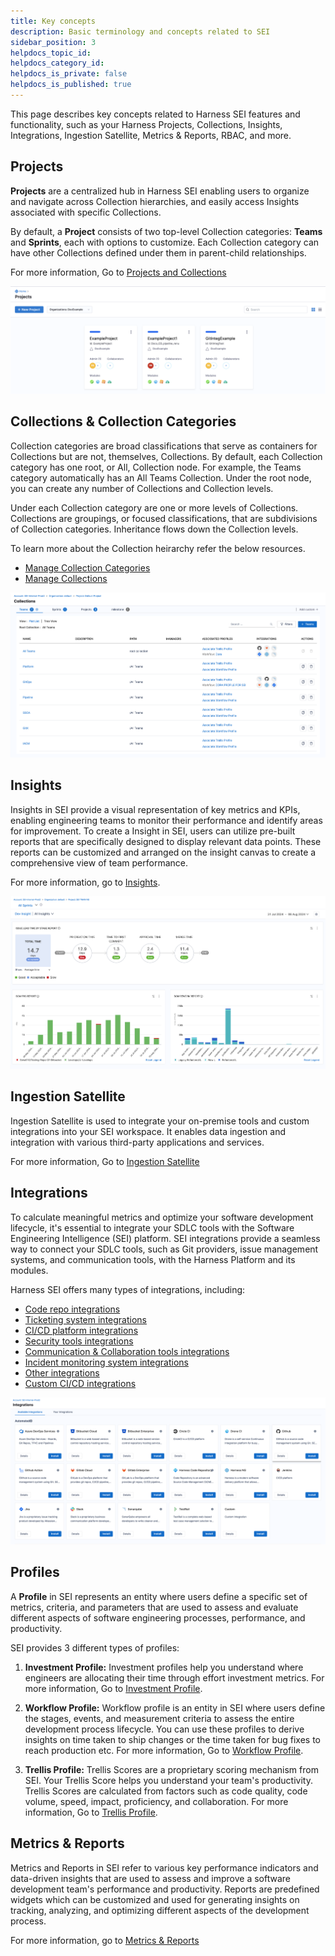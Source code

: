 ```yaml
---
title: Key concepts
description: Basic terminology and concepts related to SEI
sidebar_position: 3
helpdocs_topic_id: 
helpdocs_category_id: 
helpdocs_is_private: false
helpdocs_is_published: true
---
```


This page describes key concepts related to Harness SEI features and functionality, such as your Harness Projects, Collections, Insights, Integrations, Ingestion Satellite, Metrics & Reports, RBAC, and more.

## Projects

**Projects** are a centralized hub in Harness SEI enabling users to organize and navigate across Collection hierarchies, and easily access Insights associated with specific Collections.

By default, a **Project** consists of two top-level Collection categories: **Teams** and **Sprints**, each with options to customize. Each Collection category can have other Collections defined under them in parent-child relationships.

For more information, Go to [Projects and Collections](/docs/software-engineering-insights/propelo-sei/setup-sei/sei-projects-and-collections/project-and-collection-overview)

![](../../../platform/organizations-and-projects/static/projects-and-organizations-06.png)

## Collections & Collection Categories

Collection categories are broad classifications that serve as containers for Collections but are not, themselves, Collections. By default, each Collection category has one root, or All, Collection node. For example, the Teams category automatically has an All Teams Collection. Under the root node, you can create any number of Collections and Collection levels.

Under each Collection category are one or more levels of Collections. Collections are groupings, or focused classifications, that are subdivisions of Collection categories. Inheritance flows down the Collection levels.

To learn more about the Collection heirarchy refer the below resources.

* [Manage Collection Categories](/docs/software-engineering-insights/propelo-sei/setup-sei/sei-projects-and-collections/manage-collection-cat)
* [Manage Collections](/docs/software-engineering-insights/propelo-sei/setup-sei/sei-projects-and-collections/manage-collections)

![](./static/collections-overview.png)
  
## Insights

Insights in SEI provide a visual representation of key metrics and KPIs, enabling engineering teams to monitor their performance and identify areas for improvement. To create a Insight in SEI, users can utilize pre-built reports that are specifically designed to display relevant data points. These reports can be customized and arranged on the insight canvas to create a comprehensive view of team performance.

For more information, go to [Insights](/docs/software-engineering-insights/propelo-sei/setup-sei/create-and-manage-dashboards/sei-insights).

![](./static/sei-insights.png)

## Ingestion Satellite

Ingestion Satellite is used to integrate your on-premise tools and custom integrations into your SEI workspace. It enables data ingestion and integration with various third-party applications and services.

For more information, Go to [Ingestion Satellite](/docs/software-engineering-insights/propelo-sei/setup-sei/sei-ingestion-satellite/satellite-overview)

## Integrations

To calculate meaningful metrics and optimize your software development lifecycle, it's essential to integrate your SDLC tools with the Software Engineering Intelligence (SEI) platform. SEI integrations provide a seamless way to connect your SDLC tools, such as Git providers, issue management systems, and communication tools, with the Harness Platform and its modules.

Harness SEI offers many types of integrations, including:

* [Code repo integrations](/docs/software-engineering-insights/propelo-sei/setup-sei/configure-integrations/sei-integrations-overview#source-code-management-scm)
* [Ticketing system integrations](/docs/software-engineering-insights/propelo-sei/setup-sei/configure-integrations/sei-integrations-overview#issue-management-platform)
* [CI/CD platform integrations](/docs/software-engineering-insights/propelo-sei/setup-sei/configure-integrations/sei-integrations-overview#cicd)
* [Security tools integrations](/docs/software-engineering-insights/propelo-sei/setup-sei/configure-integrations/sei-integrations-overview#security)
* [Communication & Collaboration tools integrations](/docs/software-engineering-insights/propelo-sei/setup-sei/configure-integrations/sei-integrations-overview#communication--collaboration)
* [Incident monitoring system integrations](/docs/software-engineering-insights/propelo-sei/setup-sei/configure-integrations/sei-integrations-overview#incident-monitoring)
* [Other integrations](/docs/software-engineering-insights/propelo-sei/setup-sei/configure-integrations/sei-integrations-overview#others)
* [Custom CI/CD integrations](/docs/software-engineering-insights/propelo-sei/setup-sei/configure-integrations/sei-integrations-overview#custom-cicd-integrations)

![](./static/sei-integrations.png)

## Profiles

A **Profile** in SEI represents an entity where users define a specific set of metrics, criteria, and parameters that are used to assess and evaluate different aspects of software engineering processes, performance, and productivity.

SEI provides 3 different types of profiles:

1. **Investment Profile:** Investment profiles help you understand where engineers are allocating their time through effort investment metrics. For more information, Go to [Investment Profile](/docs/software-engineering-insights/propelo-sei/setup-sei/sei-profiles/business-alignment-profile).

2. **Workflow Profile:** Workflow profile is an entity in SEI where users define the stages, events, and measurement criteria to assess the entire development process lifecycle. You can use these profiles to derive insights on time taken to ship changes or the time taken for bug fixes to reach production etc. For more information, Go to [Workflow Profile](/docs/software-engineering-insights/propelo-sei/setup-sei/sei-profiles/workflow-profiles/workflow-profile-overview).

3. **Trellis Profile:** Trellis Scores are a proprietary scoring mechanism from SEI. Your Trellis Score helps you understand your team's productivity. Trellis Scores are calculated from factors such as code quality, code volume, speed, impact, proficiency, and collaboration. For more information, Go to [Trellis Profile](/docs/software-engineering-insights/propelo-sei/setup-sei/sei-profiles/trellis-profile).

## Metrics & Reports

Metrics and Reports in SEI refer to various key performance indicators and data-driven insights that are used to assess and improve a software development team's performance and productivity. Reports are predefined widgets which can be customized and used for generating insights on tracking, analyzing, and optimizing different aspects of the development process.

For more information, go to [Metrics & Reports](/docs/category/metrics-and-reports)